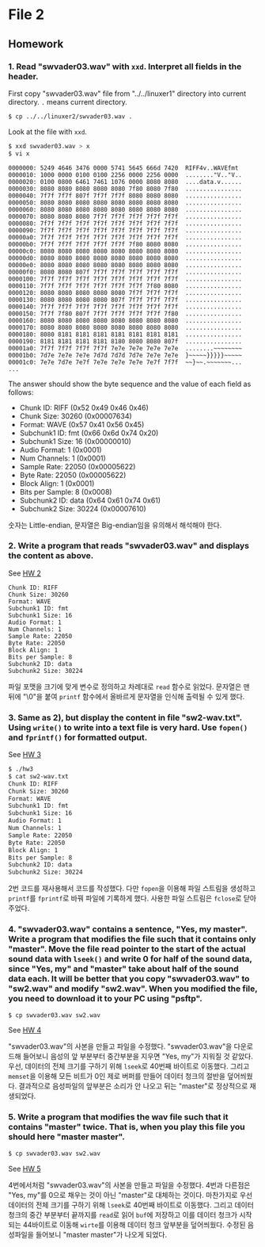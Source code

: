 # File 2

## Homework

### 1. Read "swvader03.wav" with `xxd`. Interpret all fields in the header.

First copy "swvader03.wav" file from "../../linuxer1" directory into current directory.
`.` means current directory.

```bash
$ cp ../../linuxer2/swvader03.wav .
```

Look at the file with `xxd`.

```bash
$ xxd swvader03.wav > x
$ vi x
```

```text
0000000: 5249 4646 3476 0000 5741 5645 666d 7420  RIFF4v..WAVEfmt
0000010: 1000 0000 0100 0100 2256 0000 2256 0000  ........"V.."V..
0000020: 0100 0800 6461 7461 1076 0000 8080 8080  ....data.v......
0000030: 8080 8080 8080 8080 8080 7f80 8080 7f80  ................
0000040: 7f7f 7f7f 807f 7f7f 7f7f 8080 8080 8080  ................
0000050: 8080 8080 8080 8080 8080 8080 8080 8080  ................
0000060: 8080 8080 8080 8080 8080 8080 8080 8080  ................
0000070: 8080 8080 8080 7f7f 7f7f 7f7f 7f7f 7f7f  ................
0000080: 7f7f 7f7f 7f7f 7f7f 7f7f 7f7f 7f7f 7f7f  ................
0000090: 7f7f 7f7f 7f7f 7f7f 7f7f 7f7f 7f7f 7f7f  ................
00000a0: 7f7f 7f7f 7f7f 7f7f 7f7f 7f7f 7f7f 7f7f  ................
00000b0: 7f7f 7f7f 7f7f 7f7f 7f7f 7f80 8080 8080  ................
00000c0: 8080 8080 8080 8080 8080 8080 8080 8080  ................
00000d0: 8080 8080 8080 8080 8080 8080 8080 8080  ................
00000e0: 8080 8080 8080 8080 8080 8080 8080 8080  ................
00000f0: 8080 8080 807f 7f7f 7f7f 7f7f 7f7f 7f7f  ................
0000100: 7f7f 7f7f 7f7f 7f7f 7f7f 7f7f 7f7f 7f7f  ................
0000110: 7f7f 7f7f 7f7f 7f7f 7f7f 7f7f 7f80 8080  ................
0000120: 8080 8080 8080 8080 8080 7f7f 7f7f 7f7f  ................
0000130: 8080 8080 8080 8080 807f 7f7f 7f7f 7f7f  ................
0000140: 7f7f 7f7f 7f7f 7f7f 7f7f 7f7f 7f7f 7f7f  ................
0000150: 7f7f 7f80 807f 7f7f 7f7f 7f7f 7f7f 7f80  ................
0000160: 8080 8080 8080 8080 8080 8080 8080 8080  ................
0000170: 8080 8080 8080 8080 8080 8080 8080 8080  ................
0000180: 8080 8181 8181 8181 8181 8181 8181 8181  ................
0000190: 8181 8181 8181 8181 8180 8080 8080 807f  ................
00001a0: 7f7f 7f7f 7f7f 7f7f 7e7e 7e7e 7e7e 7e7e  ........~~~~~~~~
00001b0: 7d7e 7e7e 7e7e 7d7d 7d7d 7d7e 7e7e 7e7e  }~~~~~}}}}}~~~~~
00001c0: 7e7e 7d7e 7e7f 7e7e 7e7e 7e7e 7e7f 7f7f  ~~}~~.~~~~~~~...
...
```

The answer should show the byte sequence and the value of each field as follows:

- Chunk ID: RIFF (0x52 0x49 0x46 0x46)
- Chunk Size: 30260 (0x00007634)
- Format: WAVE (0x57 0x41 0x56 0x45)
- Subchunk1 ID: fmt (0x66 0x6d 0x74 0x20)
- Subchunk1 Size: 16 (0x00000010)
- Audio Format: 1 (0x0001)
- Num Channels: 1 (0x0001)
- Sample Rate: 22050 (0x00005622)
- Byte Rate: 22050 (0x00005622)
- Block Align: 1 (0x0001)
- Bits per Sample: 8 (0x0008)
- Subchunk2 ID: data (0x64 0x61 0x74 0x61)
- Subchunk2 Size: 30224 (0x00007610)

숫자는 Little-endian, 문자열은 Big-endian임을 유의해서 해석해야 한다.

### 2. Write a program that reads "swvader03.wav" and displays the content as above.

See [HW 2](./hw02/main.c)

```text
Chunk ID: RIFF
Chunk Size: 30260
Format: WAVE
Subchunk1 ID: fmt
Subchunk1 Size: 16
Audio Format: 1
Num Channels: 1
Sample Rate: 22050
Byte Rate: 22050
Block Align: 1
Bits per Sample: 8
Subchunk2 ID: data
Subchunk2 Size: 30224
```

파일 포맷을 크기에 맞게 변수로 정의하고 차례대로 `read` 함수로 읽었다.
문자열은 맨 뒤에 "\0"을 붙여 `printf` 함수에서 올바르게 문자열을 인식해 출력될 수 있게 했다.

### 3. Same as 2), but display the content in file "sw2-wav.txt". Using `write()` to write into a text file is very hard. Use `fopen()` and `fprintf()` for formatted output.

See [HW 3](./hw03/main.c)

```bash
$ ./hw3
$ cat sw2-wav.txt
Chunk ID: RIFF
Chunk Size: 30260
Format: WAVE
Subchunk1 ID: fmt
Subchunk1 Size: 16
Audio Format: 1
Num Channels: 1
Sample Rate: 22050
Byte Rate: 22050
Block Align: 1
Bits per Sample: 8
Subchunk2 ID: data
Subchunk2 Size: 30224
```

2번 코드를 재사용해서 코드를 작성했다.
다만 `fopen`을 이용해 파일 스트림을 생성하고 `printf`를 `fprintf`로 바꿔 파일에 기록하게 했다.
사용한 파일 스트림은 `fclose`로 닫아주었다.

### 4. "swvader03.wav" contains a sentence, "Yes, my master". Write a program that modifies the file such that it contains only "master". Move the file read pointer to the start of the actual sound data with `lseek()` and write 0 for half of the sound data, since "Yes, my" and "master" take about half of the sound data each. It will be better that you copy "swvader03.wav" to "sw2.wav" and modify "sw2.wav". When you modified the file, you need to download it to your PC using "psftp".

```bash
$ cp swvader03.wav sw2.wav
```

See [HW 4](./hw04/main.c)

"swvader03.wav"의 사본을 만들고 파일을 수정했다.
"swvader03.wav"을 다운로드해 들어보니 음성의 앞 부분부터 중간부분을 지우면 "Yes, my"가 지워질 것 같았다.
우선, 데이터의 전체 크기를 구하기 위해 `lseek`로 40번째 바이트로 이동했다.
그리고 `memset`을 이용해 모든 비트가 0인 제로 버퍼를 만들어 데이터 청크의 절반을 덮어씌웠다.
결과적으로 음성파일의 앞부분은 소리가 안 나오고 뒤는 "master"로 정상적으로 재생되었다.

### 5. Write a program that modifies the wav file such that it contains "master" twice. That is, when you play this file you should here "master master".

```bash
$ cp swvader03.wav sw2.wav
```

See [HW 5](./hw05/main.c)

4번에서처럼 "swvader03.wav"의 사본을 만들고 파일을 수정했다.
4번과 다른점은 "Yes, my"를 0으로 채우는 것이 아닌 "master"로 대체하는 것이다.
마찬가지로 우선 데이터의 전체 크기를 구하기 위해 `lseek`로 40번째 바이트로 이동했다.
그리고 데이터 청크의 중간 부분부터 끝까지를 `read`로 읽어 `buf`에 저장하고 이를 데이터 청크가 시작되는 44바이트로 이동해 `wirte`를 이용해 데이터 청크 앞부분을 덮어씌웠다.
수정된 음성파일을 들어보니 "master master"가 나오게 되었다.
